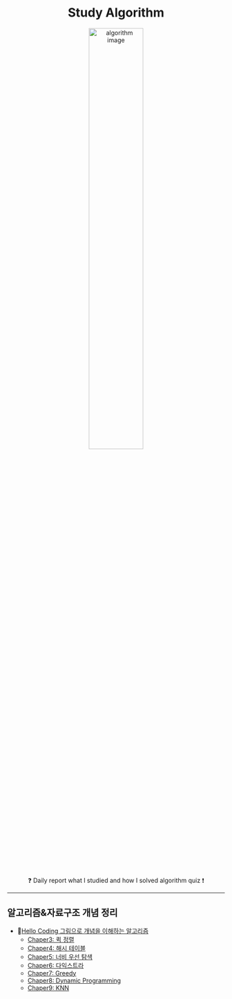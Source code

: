 <h1 align="center">Study Algorithm</h1>
<p align="center">
    <img alt="algorithm image" src="https://user-images.githubusercontent.com/53554014/88824019-bd8a1e80-d200-11ea-9e4e-86904a39d2e7.jpg" width=50% height=50% />
</p>
<p align="center">
    &#10067; Daily report what I studied and how I solved algorithm quiz  &#10071;
</p>

***

## 알고리즘&자료구조 개념 정리
* &#128215;[Hello Coding 그림으로 개념을 이해하는 알고리즘](http://www.yes24.com/Product/Goods/37885448)
    * [Chaper3: 퀵 정렬]()
    * [Chaper4: 해시 테이블]()
    * [Chaper5: 너비 우선 탐색]()
    * [Chaper6: 다익스트라]()
    * [Chaper7: Greedy]()
    * [Chaper8: Dynamic Programming]()
    * [Chaper9: KNN]()